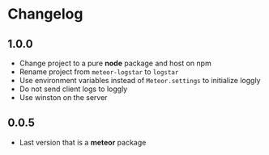 # Changelog

## 1.0.0

- Change project to a pure **node** package and host on npm
- Rename project from `meteor-logstar` to `logstar`
- Use environment variables instead of `Meteor.settings` to initialize loggly
- Do not send client logs to loggly
- Use winston on the server

## 0.0.5

- Last version that is a **meteor** package
